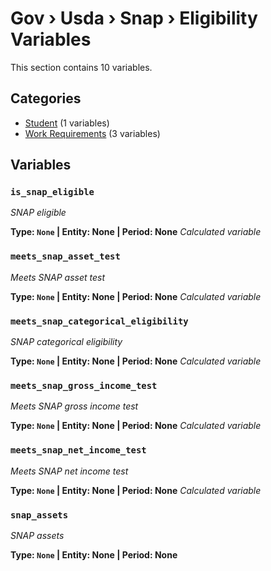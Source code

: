 # Gov › Usda › Snap › Eligibility Variables

This section contains 10 variables.

## Categories

- [Student](student/index.md) (1 variables)
- [Work Requirements](work_requirements/index.md) (3 variables)

## Variables

### `is_snap_eligible`
*SNAP eligible*

**Type: `None` | Entity: None | Period: None**
*Calculated variable*

### `meets_snap_asset_test`
*Meets SNAP asset test*

**Type: `None` | Entity: None | Period: None**
*Calculated variable*

### `meets_snap_categorical_eligibility`
*SNAP categorical eligibility*

**Type: `None` | Entity: None | Period: None**
*Calculated variable*

### `meets_snap_gross_income_test`
*Meets SNAP gross income test*

**Type: `None` | Entity: None | Period: None**
*Calculated variable*

### `meets_snap_net_income_test`
*Meets SNAP net income test*

**Type: `None` | Entity: None | Period: None**
*Calculated variable*

### `snap_assets`
*SNAP assets*

**Type: `None` | Entity: None | Period: None**
